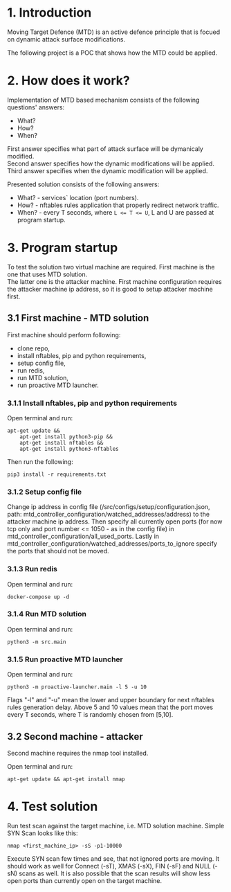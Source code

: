 # 1. Introduction

Moving Target Defence (MTD) is an active defence principle that is focued on dynamic attack surface modifications.

The following project is a POC that shows how the MTD could be applied.

# 2. How does it work?
Implementation of MTD based mechanism consists of the following questions' answers:
- What?
- How?
- When?

First answer specifies what part of attack surface will be dymanicaly modified. \
Second answer specifies how the dynamic modifications will be applied. \
Third answer specifies when the dynamic modification will be applied.

Presented solution consists of the following answers:
- What? - services` location (port numbers).
- How? - nftables rules application that properly redirect network traffic. 
- When? - every T seconds, where ```L <= T <= U```, L and U are passed at program startup.


# 3. Program startup

To test the solution two virtual machine are required. First machine is the one that uses MTD solution. \
The latter one is the attacker machine. First machine configuration requires the attacker machine ip address, so it is good to setup attacker machine first.

## 3.1 First machine - MTD solution

First machine should perform following:
- clone repo,
- install nftables, pip and python requirements,
- setup config file, 
- run redis,
- run MTD solution,
- run proactive MTD launcher. 

### 3.1.1 Install nftables, pip and python requirements

Open terminal and run:
```
apt-get update &&
    apt-get install python3-pip && 
    apt-get install nftables &&
    apt-get install python3-nftables
```

Then run the following:
```
pip3 install -r requirements.txt
```
### 3.1.2 Setup config file
Change ip address in config file (/src/configs/setup/configuration.json, path: mtd_controller_configuration/watched_addresses/address) to the attacker machine ip address.
Then specify all currently open ports (for now tcp only and port number <= 1050 - as in the config file) in mtd_controller_configuration/all_used_ports. Lastly in mtd_controller_configuration/watched_addresses/ports_to_ignore specify the ports that should not be moved.

### 3.1.3 Run redis
Open terminal and run:
```
docker-compose up -d
```

### 3.1.4 Run MTD solution
Open terminal and run:
```
python3 -m src.main
```
### 3.1.5 Run proactive MTD launcher
Open terminal and run:
```
python3 -m proactive-launcher.main -l 5 -u 10
```
Flags "-l" and "-u" mean the lower and upper boundary for next nftables rules generation delay. Above 5 and 10 values mean that the port moves every T seconds, where T is randomly chosen from [5,10].

## 3.2 Second machine - attacker

Second machine requires the nmap tool installed.

Open terminal and run:
```
apt-get update && apt-get install nmap
```

# 4. Test solution
Run test scan against the target machine, i.e. MTD solution machine. Simple SYN Scan looks like this:
```
nmap <first_machine_ip> -sS -p1-10000
```
Execute SYN scan few times and see, that not ignored ports are moving.
It should work as well for Connect (-sT), XMAS (-sX), FIN (-sF) and NULL (-sN) scans as well.
It is also possible that the scan results will show less open ports than currently open on the target machine.